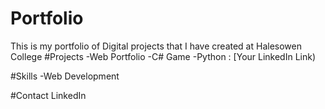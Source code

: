 # Portfolio
This is my portfolio of Digital projects that I have created at Halesowen College
#Projects
-Web Portfolio
-C# Game
-Python : [Your LinkedIn Link)

#Skills
-Web Development

#Contact
LinkedIn
